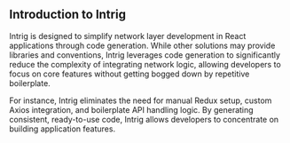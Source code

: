 ## Introduction to Intrig

Intrig is designed to simplify network layer development in React applications through code generation. While other solutions may provide libraries and conventions, Intrig leverages code generation to significantly reduce the complexity of integrating network logic, allowing developers to focus on core features without getting bogged down by repetitive boilerplate.

For instance, Intrig eliminates the need for manual Redux setup, custom Axios integration, and boilerplate API handling logic. By generating consistent, ready-to-use code, Intrig allows developers to concentrate on building application features.
